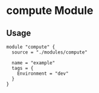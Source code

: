 # compute Module

## Usage

```hcl
module "compute" {
  source = "./modules/compute"

  name = "example"
  tags = {
    Environment = "dev"
  }
}
```
